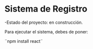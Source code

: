  <h1> Sistema de Registro</h1> 

 -Estado del proyecto: en construcción.
 
Para ejecutar el sistema, debes de poner:
 
 ¨npm install react¨
